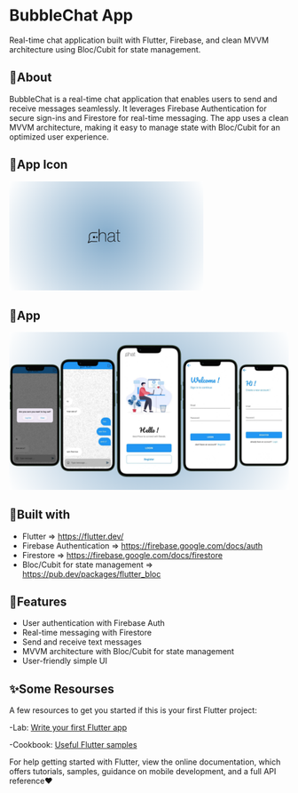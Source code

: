 # BubbleChat App

Real-time chat application built with Flutter, Firebase, and clean MVVM architecture using Bloc/Cubit for state management.


## 📣About
BubbleChat is a real-time chat application that enables users to send and receive messages seamlessly. It leverages Firebase Authentication for secure sign-ins and Firestore for real-time messaging. The app uses a clean MVVM architecture, making it easy to manage state with Bloc/Cubit for an optimized user experience.


## 🌟App Icon
<img src="https://github.com/mennamohamed97/Bubble_Chat/blob/master/assets/images/logo.png" style="width: 350px;"/>


## 🌟App
<img src="https://github.com/mennamohamed97/Bubble_Chat/blob/master/assets/images/chatAuthFirebase.png" style="width: 750px;"/> 

 
## 📌Built with
- Flutter => https://flutter.dev/
- Firebase Authentication => https://firebase.google.com/docs/auth
- Firestore => https://firebase.google.com/docs/firestore
- Bloc/Cubit for state management => https://pub.dev/packages/flutter_bloc


## 🎯Features
- User authentication with Firebase Auth
- Real-time messaging with Firestore
- Send and receive text messages
- MVVM architecture with Bloc/Cubit for state management
- User-friendly simple UI 


## ✨Some Resourses
A few resources to get you started if this is your first Flutter project:

-Lab: [Write your first Flutter app](https://docs.flutter.dev/get-started/codelab)

-Cookbook: [Useful Flutter samples](https://docs.flutter.dev/cookbook)

For help getting started with Flutter, view the online documentation, which offers tutorials, samples, guidance on mobile development, and a full API reference❤️
